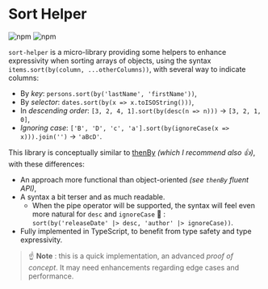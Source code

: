 # Sort Helper

  ![npm](https://img.shields.io/npm/v/sort-helper)
  ![npm](https://img.shields.io/npm/dt/sort-helper)

`sort-helper` is a micro-library providing some helpers to enhance expressivity when sorting arrays of objects, using the syntax `items.sort(by(column, ...otherColumns))`, with several way to indicate columns:

- By *key*: `persons.sort(by('lastName', 'firstName'))`,
- By *selector*: `dates.sort(by(x => x.toISOString()))`,
- In *descending order*: `[3, 2, 4, 1].sort(by(desc(n => n)))` → `[3, 2, 1, 0]`,
- *Ignoring case*: `['B', 'D', 'c', 'a'].sort(by(ignoreCase(x => x))).join('')` → `'aBcD'`.

This library is conceptually similar to [thenBy](https://github.com/Teun/thenBy.js) *(which I recommend also 👍)*, with these differences:

- An approach more functional than object-oriented *(see `thenBy` fluent API)*,
- A syntax a bit terser and as much readable.
  - When the pipe operator will be supported, the syntax will feel even more natural for `desc` and `ignoreCase` 🎉 : <br>
    `sort(by('releaseDate' |> desc, 'author' |> ignoreCase))`.
- Fully implemented in TypeScript, to benefit from type safety and type expressivity.

> ☝️ **Note** : this is a quick implementation, an advanced *proof of concept*. It may need enhancements regarding edge cases and performance.
